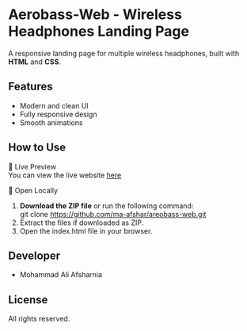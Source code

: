# Aerobass-Web - Wireless Headphones Landing Page
A responsive landing page for multiple wireless headphones, built with **HTML** and **CSS**.

## Features
- Modern and clean UI
- Fully responsive design
- Smooth animations

## How to Use  
🔹 Live Preview        
You can view the live website [here](https://ma-afshar.github.io/areobass-web/)

🔹 Open Locally

1. **Download the ZIP file** or run the following command:  
        git clone https://github.com/ma-afshar/areobass-web.git
2. Extract the files if downloaded as ZIP.    
3. Open the index.html file in your browser.

## Developer
- Mohammad Ali Afsharnia

## License
All rights reserved.